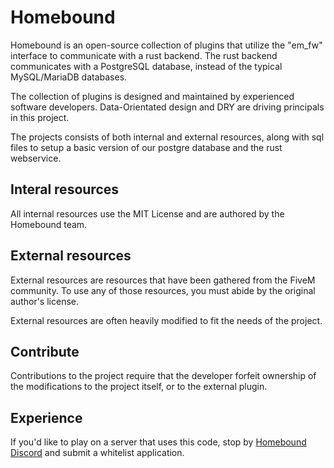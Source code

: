 # Homebound

Homebound is an open-source collection of plugins that utilize the "em_fw" interface to communicate with a rust backend. The rust backend communicates with a PostgreSQL database, instead of the typical MySQL/MariaDB databases.

The collection of plugins is designed and maintained by experienced software developers. Data-Orientated design and DRY are driving principals in this project.

The projects consists of both internal and external resources, along with sql files to setup a basic version of our postgre database and the rust webservice.

## Interal resources

All internal resources use the MIT License and are authored by the Homebound team.

## External resources

External resources are resources that have been gathered from the FiveM community. To use any of those resources, you must abide by the original author's license.

External resources are often heavily modified to fit the needs of the project. 

## Contribute

Contributions to the project require that the developer forfeit ownership of the modifications to the project itself, or to the external plugin.

## Experience

If you'd like to play on a server that uses this code, stop by [Homebound Discord](https://discord.gg/M8NyRKWQQA) and submit a whitelist application.